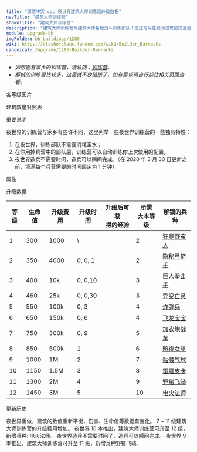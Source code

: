 ```yaml
---
title: "部落冲突 coc 夜世界建筑大师训练营升级数据"
navTitle: "建筑大师训练营"
shownTitle: "建筑大师训练营"
description: "建筑大师训练营为建筑大师基地战斗训练部队！您还可以在发动进攻前快速更换部队。升级建筑大师训练营以解锁更多兵种！"
module: upgrade-bh
imgFolder: bh_buildings/1280
wiki: https://clashofclans.fandom.com/wiki/Builder_Barracks
canonical: /upgrade/1280-Builder-Barracks
---
```


- *如想查看家乡的训练营，请访问：[训练营](/upgrade/0481-Barracks)。*
- *都城的训练营比较多，这里就不放链接了，如有需求请自行前往相关页面查看。*


<UnitInfo :folder="$frontmatter.imgFolder" imgSrc="Builder_Barracks12.png" :imgAlt="$frontmatter.navTitle" :description="$frontmatter.description" :isSmallImg="true" />

<SmallTitle>各等级图片</SmallTitle>

<Panel>
    <UnitImgGroup :folder="$frontmatter.imgFolder">
        <UnitImg imgTitle="废墟" imgSrc="Builder_Barracks_Ruin.png" />    
        <UnitImg imgTitle="1 级" imgSrc="Builder_Barracks1.png" />
        <UnitImg imgTitle="2 级" imgSrc="Builder_Barracks2.png" />
        <UnitImg imgTitle="3 级" imgSrc="Builder_Barracks3.png" />
        <UnitImg imgTitle="4 级" imgSrc="Builder_Barracks4.png" />
        <UnitImg imgTitle="5 级" imgSrc="Builder_Barracks5.png" />
        <UnitImg imgTitle="6 级" imgSrc="Builder_Barracks6.png" />
        <UnitImg imgTitle="7 级" imgSrc="Builder_Barracks7.png" />
        <UnitImg imgTitle="8 级" imgSrc="Builder_Barracks8.png" />
        <UnitImg imgTitle="9 级" imgSrc="Builder_Barracks9.png" />
        <UnitImg imgTitle="10 级" imgSrc="Builder_Barracks10.png" />
        <UnitImg imgTitle="11 级" imgSrc="Builder_Barracks11.png" />
        <UnitImg imgTitle="12 级" imgSrc="Builder_Barracks12.png" />
    </UnitImgGroup>
</Panel>

<SmallTitle>建筑数量对照表</SmallTitle>

<BuildingNum>
    <BuildingNumRow title="大本等级" num="1 - 5, 6 - 10" />
    <BuildingNumRow title="建筑数量" num=" 1, 1" />
    <BuildingNumRow title="第一区域的建筑数量上限" num="\, 1" />
    <BuildingNumRow title="第二区域的建筑数量上限" num="\, 0" />
</BuildingNum>

<SmallTitle>重要说明</SmallTitle>

夜世界的训练营与家乡有些许不同，这里列举一些夜世界训练营的一些独有特性：
1. 在夜世界，训练部队不需要消耗圣水；
2. 在你用掉兵营中的部队后，训练营可以自动训练你上次使用的配置。
3. 夜世界造兵不需要时间，造兵可以瞬间完成。（在 2020 年 3 月 30 日更新之前，填满每个兵营需要的时间固定为 1 分钟）

<SmallTitle>属性</SmallTitle>

<UnitProperties>
    <UnitProperty pKey="占地面积" pValue="3×3" />
    <UnitProperty pKey="判定面积" pValue="3×3" :isJudgeSquare="true" />
</UnitProperties>

<SmallTitle>升级数据</SmallTitle>

<script setup>
const tableExtraInfo = [
    {
        "column": 2,
        "type": "cost",
        "gpClass": "building",
        "icon": "Elixir2"
    },
    {
        "column": 3,
        "type": "time",
        "gpClass": "building"
    },
    {
        "column": 4,
        "type": "exp",
        "icon": "Exp"
    }
];
</script>

<UnitTable :tableExtraInfo="tableExtraInfo">

| 等级 | 生命值 | 升级费用 | 升级时间 | 升级后可获<br>得的经验 | 所需<br>大本等级 | 解锁的兵种 | 
| ---- |  ---- |   ----  |    ---  |          ---          |       ---       |    ---    |
|    1 |  300  |   1000  |    \    |                       |         2       | <a href="/upgrade/1000-Raged-Barbarian">狂暴野蛮人</a> |
|    2 |  350  |   4000  | 0, 0, 1 |                       |         2       | <a href="/upgrade/1001-Sneaky-Archer">隐秘弓箭手</a> |
|    3 |  400  |    10k  | 0, 0,10 |                       |         3       | <a href="/upgrade/1002-Boxer-Giant">巨人拳击手</a> |
|    4 |  460  |    25k  | 0, 0,30 |                       |         3       | <a href="/upgrade/1003-Beta-Minion">异变亡灵</a> |
|    5 |  550  |   100k  | 0, 3    |                       |         4       | <a href="/upgrade/1004-Bomber">炸弹兵</a> |
|    6 |  650  |   150k  | 0, 6    |                       |         4       | <a href="/upgrade/1005-Baby-Dragon">飞龙宝宝</a> |
|    7 |  750  |   300k  | 0, 9    |                       |         5       | <a href="/upgrade/1006-Cannon-Cart">加农炮战车</a> |
|    8 |  850  |   500k  | 1       |                       |         6       | <a href="/upgrade/1007-Night-Witch">暗夜女巫</a> |
|    9 | 1000  |     1M  | 2       |                       |         7       | <a href="/upgrade/1008-Drop-Ship">骷髅气球</a> |
|   10 | 1150  |   1.5M  | 3       |                       |         8       | <a href="/upgrade/1009-Power-P.E.K.K.A">雷霆皮卡</a> |
|   11 | 1300  |     2M  | 4       |                       |         9       | <a href="/upgrade/100a-Hog-Glider">野猪飞骑</a> |
|   12 | 1450  |     3M  | 5       |                       |        10       | <a href="/upgrade/100b-Electrofire-Wizard">电火法师</a> |
</UnitTable>

<SmallTitle>更新历史</SmallTitle>

<Timeline>
    <TimelineItem date="2023/05/15">
        <TimelineRow>夜世界重做，建筑的数值重新平衡，伤害、生命值等数据有变化。</TimelineRow>    
        <TimelineRow>7 ~ 11 级建筑大师训练营的升级费用增加。</TimelineRow>
        <TimelineRow>夜世界 10 本推出，建筑大师训练营可升至 12 级，新增兵种: 电火法师。</TimelineRow>
    </TimelineItem>
    <TimelineItem date="2019/10/16">  
        <TimelineRow>夜世界造兵不需要时间了，造兵可以瞬间完成。</TimelineRow>
    </TimelineItem>
    <TimelineItem date="2019/06/18">
        <TimelineRow>夜世界 9 本推出，建筑大师训练营可升至 11 级，新增兵种野猪飞骑。</TimelineRow>
    </TimelineItem>
    <TimelineItem :historyBottom="true" />
</Timeline>